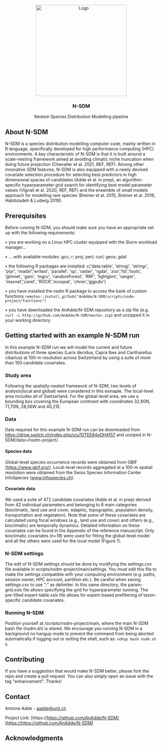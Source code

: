 <!-- PROJECT LOGO -->
<br />
<div align="center">
  <a href="https://github.com/AnAdde/N-SDM">
    <img src="FIG.png" alt="Logo" width="300" height="300">
  </a>

  <h3 align="center">N-SDM</h3>

  <p align="center">
    Nested-Species Distribution Modelling pipeline
    <br />
  </p>
</div>

## About N-SDM

N-SDM is a species distribution modelling computer code, mainly written in R language, specifically developed for high performance computing (HPC) environments. A key characteristic of N-SDM is that it is built around a scale-nesting framework aimed at avoiding climatic niche truncation when doing future projection (Chevalier et al. 2021, REF, REF). Among other innovative SDM features, N-SDM is also equipped with a newly devised covariate selection procedure for selecting best predictors in high dimensional spaces of candidates (Adde et al. in prep), an algorithm-specific hyperparameter grid search for identifying best model parameter values (Vignali et al. 2020, REF, REF) and the ensemble of small models approach for modelling rare species (Breiner et al. 2015, Breiner et al. 2018, Habibzadeh & Ludwig 2019).



## Prerequisites

Before running N-SDM, you should make sure you have an appropriate set up with the following requirements:

•	you are working on a Linux HPC cluster equipped with the Slurm workload manager...

•	... with available modules: gcc; r; proj; perl; curl; geos; gdal

•	the following R packages are installed: c('data.table', 'stringi', 'stringr', 'plyr', 'readxl','writexl', 'parallel', 'sp', 'raster', 'rgdal', 'zoo','fst','tools', 'glmnet', 'gam', 'mgcv', 'randomForest', 'RRF', 'lightgbm', 'ranger', 'maxnet','caret', 'ROCR','ecospat', 'chron','ggpubr')

•	you have installed the nsdm R package to access the bank of custom functions `remotes::install_github("AnAdde/N-SDM/scripts/nsdm-project/functions")`

•	you have downloaded the AnAdde/N-SDM repository as a zip file (e.g. `curl -L http://github.com/AnAdde/N-SDM/master.zip`) and unzipped it in your working directory



## Getting started with an example N-SDM run

In this example N-SDM run we will model the current and future distributions of three species (Larix decidua, Capra Ibex and Cantharellus cibarius) at 100-m resolution across Switzerland by using a suite of more than 100 candidate covariates.

### Study area

Following the spatially-nested framework of N-SDM, two levels of analysis(local and global) were considered in this exmaple. The local-level area includes all of Switzerland. For the global-level area, we use a bounding box covering the European continent with coordinates 32,60N, 71,70N, 28,56W and 40,21E.

### Data

Data required for this example N-SDM run can be downloaded from https://drive.switch.ch/index.php/s/u7DTEE84oDH4f57 and unziped in N-SDM/data>/nsdm-project/.

#### Species data

Global-level species occurrence records were obtained from GBIF (https://www.gbif.org/). Local-level records aggregated at a 100-m spatial resolution were obtained from the Swiss Species Information Center InfoSpecies (www.infospecies.ch).

#### Covariate data

We used a suite of 472 candidate covariates (Adde et al. in prep) derived from 42 individual parameters and belonging to 6 main categories (bioclimatic, land use and cover, edaphic, topographic, population density, transportation and vegetation). Note that some of these covariates are calculated using focal windows (e.g., land use and cover) and others (e.g., bioclimatic) are temporally dynamics. Detailed information on these covariates can be found in the Appendix of the reference manuscript. Only bioclimatic covariates (n=19) were used for fitting the global-level model and all the others were used for the local model (Figure 1).

### N-SDM settings

The edit of N-SDM settings should be done by modifying the settings.csv file available in scripts/nsdm-project/main/settings. You must edit this file to make the settings compatible with your computing environment (e.g. paths, session owner, HPC account, partition etc.). Be careful when saving settings.csv to use “;” as delimiter. In this same directory, the param-grid.xslx file allows specifying the grid for hyperparameter tunning. The pre-filled expert-table.xslx file allows for expert-based prefiltering of taxon-specific candidate covariates.

### Running N-SDM

Position yourself at /scripts/nsdm-project/main, where the main N-SDM bash file (nsdm.sh) is stored. We encourage you running N-SDM in a background no hangup mode to prevent the command from being aborted automatically if logging out or exiting the shell, such as: `nohup bash nsdm.sh &`.


## Contributing

If you have a suggestion that would make N-SDM better, please fork the repo and create a pull request. You can also simply open an issue with the tag "enhancement".
Thanks!



## Contact

Antoine Adde - aadde@unil.ch

Project Link: [https://https://github.com/AnAdde/N-SDM](https://https://github.com/AnAdde/N-SDM)



## Acknowledgments


